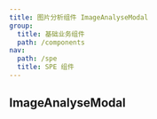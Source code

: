 ```yaml
---
title: 图片分析组件 ImageAnalyseModal
group:
  title: 基础业务组件
  path: /components
nav:
  path: /spe
  title: SPE 组件
---
```


## ImageAnalyseModal

